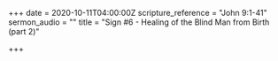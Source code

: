 +++
date = 2020-10-11T04:00:00Z
scripture_reference = "John 9:1-41"
sermon_audio = ""
title = "Sign #6 - Healing of the Blind Man from Birth (part 2)"

+++
